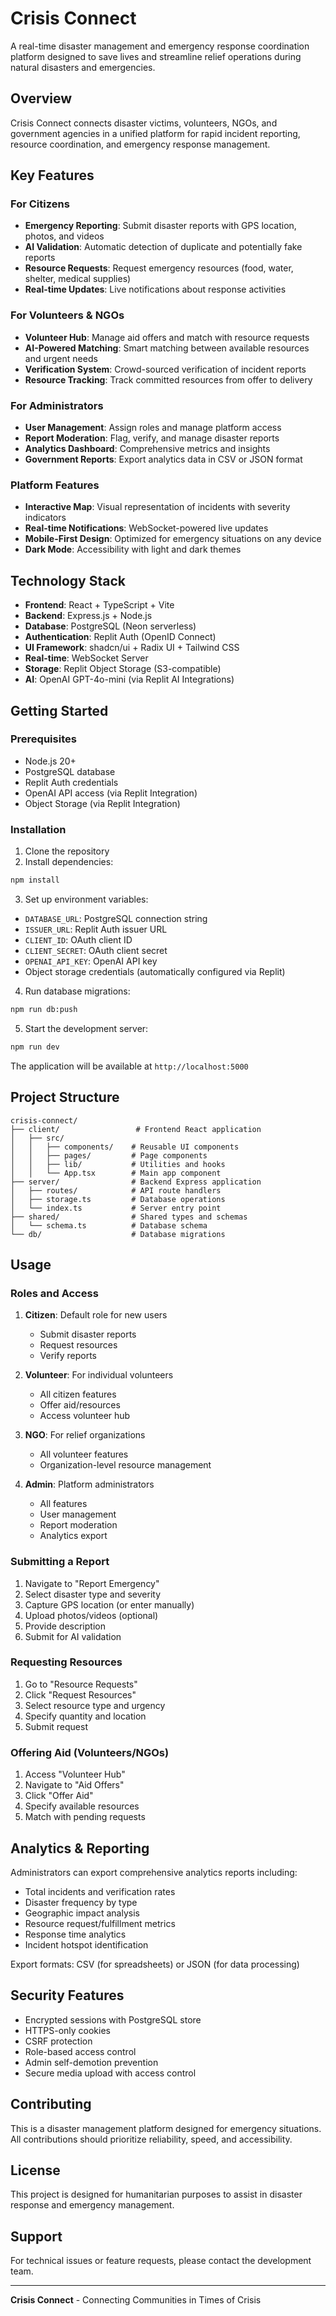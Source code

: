 # Crisis Connect

A real-time disaster management and emergency response coordination platform designed to save lives and streamline relief operations during natural disasters and emergencies.

## Overview

Crisis Connect connects disaster victims, volunteers, NGOs, and government agencies in a unified platform for rapid incident reporting, resource coordination, and emergency response management.

## Key Features

### For Citizens
- **Emergency Reporting**: Submit disaster reports with GPS location, photos, and videos
- **AI Validation**: Automatic detection of duplicate and potentially fake reports
- **Resource Requests**: Request emergency resources (food, water, shelter, medical supplies)
- **Real-time Updates**: Live notifications about response activities

### For Volunteers & NGOs
- **Volunteer Hub**: Manage aid offers and match with resource requests
- **AI-Powered Matching**: Smart matching between available resources and urgent needs
- **Verification System**: Crowd-sourced verification of incident reports
- **Resource Tracking**: Track committed resources from offer to delivery

### For Administrators
- **User Management**: Assign roles and manage platform access
- **Report Moderation**: Flag, verify, and manage disaster reports
- **Analytics Dashboard**: Comprehensive metrics and insights
- **Government Reports**: Export analytics data in CSV or JSON format

### Platform Features
- **Interactive Map**: Visual representation of incidents with severity indicators
- **Real-time Notifications**: WebSocket-powered live updates
- **Mobile-First Design**: Optimized for emergency situations on any device
- **Dark Mode**: Accessibility with light and dark themes

## Technology Stack

- **Frontend**: React + TypeScript + Vite
- **Backend**: Express.js + Node.js
- **Database**: PostgreSQL (Neon serverless)
- **Authentication**: Replit Auth (OpenID Connect)
- **UI Framework**: shadcn/ui + Radix UI + Tailwind CSS
- **Real-time**: WebSocket Server
- **Storage**: Replit Object Storage (S3-compatible)
- **AI**: OpenAI GPT-4o-mini (via Replit AI Integrations)

## Getting Started

### Prerequisites
- Node.js 20+
- PostgreSQL database
- Replit Auth credentials
- OpenAI API access (via Replit Integration)
- Object Storage (via Replit Integration)

### Installation

1. Clone the repository
2. Install dependencies:
```bash
npm install
```

3. Set up environment variables:
- `DATABASE_URL`: PostgreSQL connection string
- `ISSUER_URL`: Replit Auth issuer URL
- `CLIENT_ID`: OAuth client ID
- `CLIENT_SECRET`: OAuth client secret
- `OPENAI_API_KEY`: OpenAI API key
- Object storage credentials (automatically configured via Replit)

4. Run database migrations:
```bash
npm run db:push
```

5. Start the development server:
```bash
npm run dev
```

The application will be available at `http://localhost:5000`

## Project Structure

```
crisis-connect/
├── client/                 # Frontend React application
│   ├── src/
│   │   ├── components/    # Reusable UI components
│   │   ├── pages/         # Page components
│   │   ├── lib/           # Utilities and hooks
│   │   └── App.tsx        # Main app component
├── server/                # Backend Express application
│   ├── routes/            # API route handlers
│   ├── storage.ts         # Database operations
│   └── index.ts           # Server entry point
├── shared/                # Shared types and schemas
│   └── schema.ts          # Database schema
└── db/                    # Database migrations
```

## Usage

### Roles and Access

1. **Citizen**: Default role for new users
   - Submit disaster reports
   - Request resources
   - Verify reports

2. **Volunteer**: For individual volunteers
   - All citizen features
   - Offer aid/resources
   - Access volunteer hub

3. **NGO**: For relief organizations
   - All volunteer features
   - Organization-level resource management

4. **Admin**: Platform administrators
   - All features
   - User management
   - Report moderation
   - Analytics export

### Submitting a Report

1. Navigate to "Report Emergency"
2. Select disaster type and severity
3. Capture GPS location (or enter manually)
4. Upload photos/videos (optional)
5. Provide description
6. Submit for AI validation

### Requesting Resources

1. Go to "Resource Requests"
2. Click "Request Resources"
3. Select resource type and urgency
4. Specify quantity and location
5. Submit request

### Offering Aid (Volunteers/NGOs)

1. Access "Volunteer Hub"
2. Navigate to "Aid Offers"
3. Click "Offer Aid"
4. Specify available resources
5. Match with pending requests

## Analytics & Reporting

Administrators can export comprehensive analytics reports including:
- Total incidents and verification rates
- Disaster frequency by type
- Geographic impact analysis
- Resource request/fulfillment metrics
- Response time analytics
- Incident hotspot identification

Export formats: CSV (for spreadsheets) or JSON (for data processing)

## Security Features

- Encrypted sessions with PostgreSQL store
- HTTPS-only cookies
- CSRF protection
- Role-based access control
- Admin self-demotion prevention
- Secure media upload with access control

## Contributing

This is a disaster management platform designed for emergency situations. All contributions should prioritize reliability, speed, and accessibility.

## License

This project is designed for humanitarian purposes to assist in disaster response and emergency management.

## Support

For technical issues or feature requests, please contact the development team.

---

**Crisis Connect** - Connecting Communities in Times of Crisis
